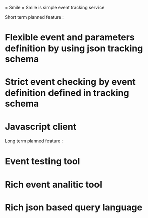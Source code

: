 = Smile =
Smile is simple event tracking service

Short term planned feature :
 # Flexible event and parameters definition by using json tracking schema
 # Strict event checking by event definition defined in tracking schema
 # Javascript client

Long term planned feature :
 # Event testing tool
 # Rich event analitic tool
 # Rich json based query language
